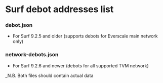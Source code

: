 # Surf debot addresses list

### debot.json

- For Surf 9.2.5 and older (supports debots for Everscale main network only)

### network-debots.json

- For Surf 9.2.6 and newer (debots for all supported TVM network)

_N.B. Both files should contain actual data